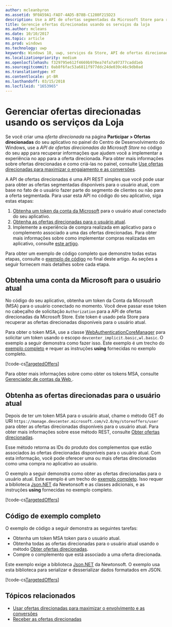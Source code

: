 ```yaml
---
author: mcleanbyron
ms.assetid: 9F0A59A1-FAD7-4AD5-B78B-C1280F215D23
description: Use a API de ofertas segmentadas da Microsoft Store para reivindicar ofertas direcionadas disponíveis para o usuário atual do seu app.
title: Gerencie ofertas direcionadas usando os serviços da loja
ms.author: mcleans
ms.date: 10/10/2017
ms.topic: article
ms.prod: windows
ms.technology: uwp
keywords: Windows 10, uwp, serviços da Store, API de ofertas direcionadas da Microsoft Store, ofertas direcionadas
ms.localizationpriority: medium
ms.openlocfilehash: f329795e612f4669b970ea74fa7a97377cadd1eb
ms.sourcegitcommit: 0ab8f6fac53a6811f977ddc24de039c46c9db0ad
ms.translationtype: HT
ms.contentlocale: pt-BR
ms.lasthandoff: 03/15/2018
ms.locfileid: "1653965"
---
```

# <a name="manage-targeted-offers-using-store-services"></a>Gerenciar ofertas direcionadas usando os serviços da Loja

Se você criar uma *oferta direcionada* na página **Participar > Ofertas direcionadas** do seu aplicativo no painel do Centro de Desenvolvimento do Windows, use a *API de ofertas direcionadas da Microsoft Store* no código do seu app para recuperar informações que ajudem você a implementar a experiência no app para a oferta direcionada. Para obter mais informações sobre ofertas direcionadas e como criá-las no painel, consulte [Use ofertas direcionadas para maximizar o engajamento e as conversões](../publish/use-targeted-offers-to-maximize-engagement-and-conversions.md).

A API de ofertas direcionadas é uma API REST simples que você pode usar para obter as ofertas segmentadas disponíveis para o usuário atual, com base no fato de o usuário fazer parte do segmento de clientes ou não para a oferta segmentada. Para usar esta API no código do seu aplicativo, siga estas etapas:

1.  [Obtenha um token da conta da Microsoft](#obtain-a-microsoft-account-token) para o usuário atual conectado do seu aplicativo.
2.  [Obtenha as ofertas direcionadas para o usuário atual](#get-targeted-offers).
3.  Implemente a experiência de compra realizada em aplicativo para o complemento associado a uma das ofertas direcionadas. Para obter mais informações sobre como implementar compras realizadas em aplicativo, consulte [este artigo](enable-in-app-purchases-of-apps-and-add-ons.md).

Para obter um exemplo de código completo que demonstre todas estas etapas, consulte o [exemplo de código](#code-example) no final deste artigo. As seções a seguir fornecem mais detalhes sobre cada etapa.

<span id="obtain-a-microsoft-account-token" />

## <a name="get-a-microsoft-account-token-for-the-current-user"></a>Obtenha uma conta da Microsoft para o usuário atual

No código do seu aplicativo, obtenha um token da Conta da Microsoft (MSA) para o usuário conectado no momento. Você deve passar esse token no cabeçalho de solicitação ```Authorization``` para a API de ofertas direcionadas da Microsoft Store. Este token é usado pela Store para recuperar as ofertas direcionadas disponíveis para o usuário atual.

Para obter o token MSA, use a classe [WebAuthenticationCoreManager](https://docs.microsoft.com/uwp/api/windows.security.authentication.web.core.webauthenticationcoremanager) para solicitar um token usando o escopo ```devcenter_implicit.basic,wl.basic```. O exemplo a seguir demonstra como fazer isso. Este exemplo é um trecho do [exemplo completo](#code-example) e requer as instruções **using** fornecidas no exemplo completo.

[!code-cs[TargetedOffers](./code/StoreServicesExamples_TargetedOffers/cs/TargetedOffers.cs#GetMSAToken)]

Para obter mais informações sobre como obter os tokens MSA, consulte [Gerenciador de contas da Web ](../security/web-account-manager.md).

<span id="get-targeted-offers" />

## <a name="get-the-targeted-offers-for-the-current-user"></a>Obtenha as ofertas direcionadas para o usuário atual

Depois de ter um token MSA para o usuário atual, chame o método GET do URI ```https://manage.devcenter.microsoft.com/v2.0/my/storeoffers/user``` para obter as ofertas direcionadas disponíveis para o usuário atual. Para obter mais informações sobre esse método REST, consulte [Obter ofertas direcionadas](get-targeted-offers.md).

Esse método retorna as IDs do produto dos complementos que estão associados às ofertas direcionadas disponíveis para o usuário atual. Com esta informação, você pode oferecer uma ou mais ofertas direcionadas como uma compra no aplicativo ao usuário.

O exemplo a seguir demonstra como obter as ofertas direcionadas para o usuário atual. Este exemplo é um trecho do [exemplo completo](#code-example). Isso requer a biblioteca [Json.NET](http://www.newtonsoft.com/json) da Newtonsoft e as classes adicionais, e as instruções **using** fornecidas no exemplo completo.

[!code-cs[TargetedOffers](./code/StoreServicesExamples_TargetedOffers/cs/TargetedOffers.cs#GetTargetedOffers)]

<span id="code-example" />

## <a name="complete-code-example"></a>Código de exemplo completo

O exemplo de código a seguir demonstra as seguintes tarefas:

* Obtenha um token MSA token para o usuário atual.
* Obtenha todas as ofertas direcionadas para o usuário atual usando o método [Obter ofertas direcionadas](get-targeted-offers.md).
* Compre o complemento que está associado a uma oferta direcionada.

Este exemplo exige a biblioteca [Json.NET](http://www.newtonsoft.com/json) da Newtonsoft. O exemplo usa esta biblioteca para serializar e desserializar dados formatados em JSON.

[!code-cs[TargetedOffers](./code/StoreServicesExamples_TargetedOffers/cs/TargetedOffers.cs#GetTargetedOffersSample)]

## <a name="related-topics"></a>Tópicos relacionados

* [Usar ofertas direcionadas para maximizar o envolvimento e as conversões](../publish/use-targeted-offers-to-maximize-engagement-and-conversions.md)
* [Receber as ofertas direcionadas](get-targeted-offers.md)
